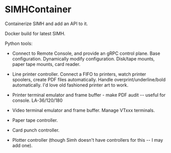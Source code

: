 # SIMHContainer
Containerize SIMH and add an API to it.

Docker build for latest SIMH.

Python tools:
 - Connect to Remote Console, and provide an gRPC control plane.
    Base configuration.   Dynamically modify configuration.
    Disk/tape mounts, paper tape mounts, card reader.
    
 - Line printer controller.   Connect a FIFO to printers, watch printer spoolers,
 create PDF files automatically.   Handle overprint/underline/bold automatically.
 I'd love old fashioned printer art to work.
 
 - Printer terminal emulator and frame buffer - make PDF audit -- useful for console.  LA-36/120/180
 
 - Video terminal emulator and frame buffer.   Manage VTxxx terminals.
 
 - Paper tape controller.
 
 - Card punch controller.   
 
 - Plotter controller (though Simh doesn't have controllers for this -- I may add one).
 
